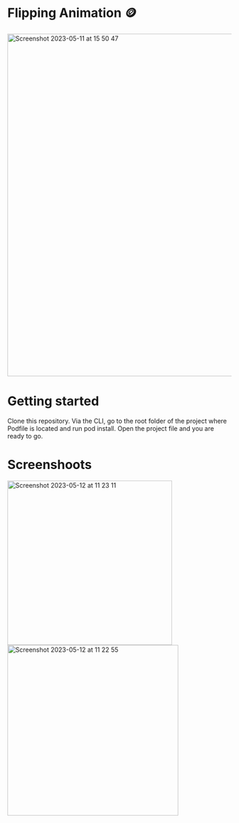 # Flipping Animation 🪙

<img width="771" alt="Screenshot 2023-05-11 at 15 50 47" src="https://github.com/FilipNesic/FlippingAnimatioSwiftUI/assets/110664188/736cd537-1527-4623-a222-63fd5685439a">

# Getting started

Clone this repository.
Via the CLI, go to the root folder of the project where Podfile is located and run pod install.
Open the project file and you are ready to go.

# Screenshoots
<img width="370" alt="Screenshot 2023-05-12 at 11 23 11" src="https://github.com/FilipNesic/FlippingAnimatioSwiftUI/assets/110664188/ec5ec8d2-5d45-4a94-b259-dba9c02d3013">
<img width="384" alt="Screenshot 2023-05-12 at 11 22 55" src="https://github.com/FilipNesic/FlippingAnimatioSwiftUI/assets/110664188/d04448d7-284d-46ae-aac8-1b9bd38d9b46">
